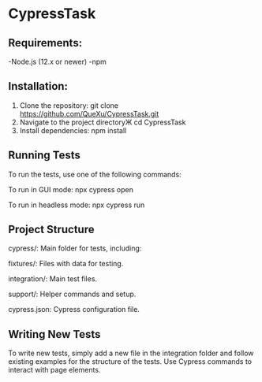 # CypressTask

## Requirements:
-Node.js (12.x or newer)
-npm

## Installation:
1. Clone the repository:
   git clone https://github.com/QueXu/CypressTask.git
2. Navigate to the project directoryЖ
   cd CypressTask
3. Install dependencies:
   npm install

## Running Tests
To run the tests, use one of the following commands:

  To run in GUI mode:
  npx cypress open

  To run in headless mode:
  npx cypress run

## Project Structure
cypress/: Main folder for tests, including:
  
  fixtures/: Files with data for testing.
  
  integration/: Main test files.
  
  support/: Helper commands and setup.
  
  cypress.json: Cypress configuration file.

## Writing New Tests
To write new tests, simply add a new file in the integration folder and follow existing examples for the structure of the tests. 
Use Cypress commands to interact with page elements.
